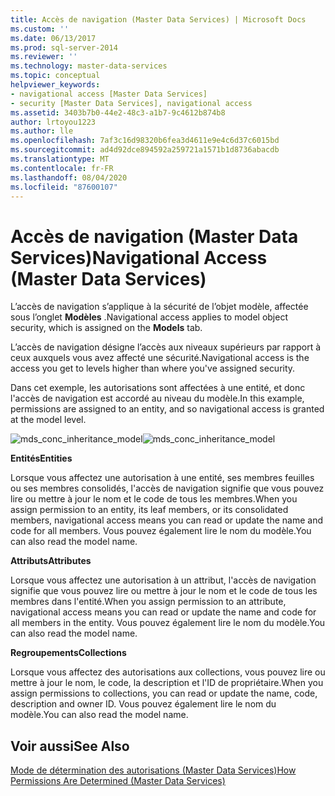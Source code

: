 ```yaml
---
title: Accès de navigation (Master Data Services) | Microsoft Docs
ms.custom: ''
ms.date: 06/13/2017
ms.prod: sql-server-2014
ms.reviewer: ''
ms.technology: master-data-services
ms.topic: conceptual
helpviewer_keywords:
- navigational access [Master Data Services]
- security [Master Data Services], navigational access
ms.assetid: 3403b7b0-44e2-48c3-a1b7-9c4612b874b8
author: lrtoyou1223
ms.author: lle
ms.openlocfilehash: 7af3c16d98320b6fea3d4611e9e4c6d37c6015bd
ms.sourcegitcommit: ad4d92dce894592a259721a1571b1d8736abacdb
ms.translationtype: MT
ms.contentlocale: fr-FR
ms.lasthandoff: 08/04/2020
ms.locfileid: "87600107"
---
```

# <a name="navigational-access-master-data-services"></a><span data-ttu-id="35f9e-102">Accès de navigation (Master Data Services)</span><span class="sxs-lookup"><span data-stu-id="35f9e-102">Navigational Access (Master Data Services)</span></span>
  <span data-ttu-id="35f9e-103">L’accès de navigation s’applique à la sécurité de l’objet modèle, affectée sous l’onglet **Modèles** .</span><span class="sxs-lookup"><span data-stu-id="35f9e-103">Navigational access applies to model object security, which is assigned on the **Models** tab.</span></span>  
  
 <span data-ttu-id="35f9e-104">L’accès de navigation désigne l’accès aux niveaux supérieurs par rapport à ceux auxquels vous avez affecté une sécurité.</span><span class="sxs-lookup"><span data-stu-id="35f9e-104">Navigational access is the access you get to levels higher than where you've assigned security.</span></span>  
  
 <span data-ttu-id="35f9e-105">Dans cet exemple, les autorisations sont affectées à une entité, et donc l'accès de navigation est accordé au niveau du modèle.</span><span class="sxs-lookup"><span data-stu-id="35f9e-105">In this example, permissions are assigned to an entity, and so navigational access is granted at the model level.</span></span>  
  
 <span data-ttu-id="35f9e-106">![mds_conc_inheritance_model](../../2014/master-data-services/media/mds-conc-inheritance-model.gif "mds_conc_inheritance_model")</span><span class="sxs-lookup"><span data-stu-id="35f9e-106">![mds_conc_inheritance_model](../../2014/master-data-services/media/mds-conc-inheritance-model.gif "mds_conc_inheritance_model")</span></span>  
  
 <span data-ttu-id="35f9e-107">**Entités**</span><span class="sxs-lookup"><span data-stu-id="35f9e-107">**Entities**</span></span>  
  
 <span data-ttu-id="35f9e-108">Lorsque vous affectez une autorisation à une entité, ses membres feuilles ou ses membres consolidés, l'accès de navigation signifie que vous pouvez lire ou mettre à jour le nom et le code de tous les membres.</span><span class="sxs-lookup"><span data-stu-id="35f9e-108">When you assign permission to an entity, its leaf members, or its consolidated members, navigational access means you can read or update the name and code for all members.</span></span> <span data-ttu-id="35f9e-109">Vous pouvez également lire le nom du modèle.</span><span class="sxs-lookup"><span data-stu-id="35f9e-109">You can also read the model name.</span></span>  
  
 <span data-ttu-id="35f9e-110">**Attributs**</span><span class="sxs-lookup"><span data-stu-id="35f9e-110">**Attributes**</span></span>  
  
 <span data-ttu-id="35f9e-111">Lorsque vous affectez une autorisation à un attribut, l'accès de navigation signifie que vous pouvez lire ou mettre à jour le nom et le code de tous les membres dans l'entité.</span><span class="sxs-lookup"><span data-stu-id="35f9e-111">When you assign permission to an attribute, navigational access means you can read or update the name and code for all members in the entity.</span></span> <span data-ttu-id="35f9e-112">Vous pouvez également lire le nom du modèle.</span><span class="sxs-lookup"><span data-stu-id="35f9e-112">You can also read the model name.</span></span>  
  
 <span data-ttu-id="35f9e-113">**Regroupements**</span><span class="sxs-lookup"><span data-stu-id="35f9e-113">**Collections**</span></span>  
  
 <span data-ttu-id="35f9e-114">Lorsque vous affectez des autorisations aux collections, vous pouvez lire ou mettre à jour le nom, le code, la description et l'ID de propriétaire.</span><span class="sxs-lookup"><span data-stu-id="35f9e-114">When you assign permissions to collections, you can read or update the name, code, description and owner ID.</span></span> <span data-ttu-id="35f9e-115">Vous pouvez également lire le nom du modèle.</span><span class="sxs-lookup"><span data-stu-id="35f9e-115">You can also read the model name.</span></span>  
  
## <a name="see-also"></a><span data-ttu-id="35f9e-116">Voir aussi</span><span class="sxs-lookup"><span data-stu-id="35f9e-116">See Also</span></span>  
 [<span data-ttu-id="35f9e-117">Mode de détermination des autorisations &#40;Master Data Services&#41;</span><span class="sxs-lookup"><span data-stu-id="35f9e-117">How Permissions Are Determined &#40;Master Data Services&#41;</span></span>](how-permissions-are-determined-master-data-services.md)  
  
  
